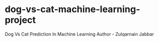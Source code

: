 # dog-vs-cat-machine-learning-project
Dog Vs Cat Prediction In Machine Learning
Author - Zulqarnain Jabbar 
